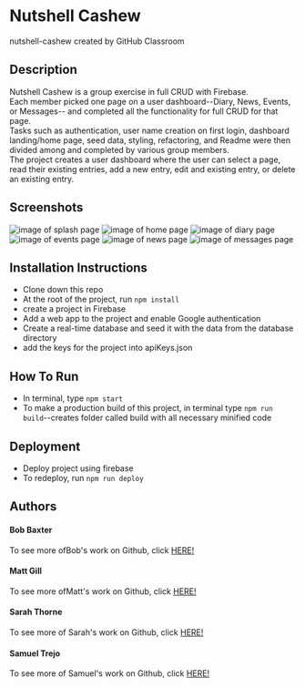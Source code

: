# Nutshell Cashew  
nutshell-cashew created by GitHub Classroom

## Description  
Nutshell Cashew is a group exercise in full CRUD with Firebase.  
Each member picked one page on a user dashboard--Diary, News, Events, or Messages-- and completed all the functionality for full CRUD for that page.  
Tasks such as authentication, user name creation on first login, dashboard landing/home page, seed data, styling, refactoring, and Readme were then divided among and completed by various group members.  
The project creates a user dashboard where the user can select a page, read their existing entries, add a new entry, edit and existing entry, or delete an existing entry.  

## Screenshots  
![image of splash page](https://raw.githubusercontent.com/nss-evening-cohort-9/nutshell-cashew/src/assets/images/screenshot5.png)
![image of home page](https://raw.githubusercontent.com/nss-evening-cohort-9/nutshell-cashew/src/assets/images/screenshot4.png)
![image of diary page](https://raw.githubusercontent.com/nss-evening-cohort-9/nutshell-cashew/src/assets/images/screenshot3.png)
![image of events page](https://raw.githubusercontent.com/nss-evening-cohort-9/nutshell-cashew/src/assets/images/screenshot2.png)
![image of news page](https://raw.githubusercontent.com/nss-evening-cohort-9/nutshell-cashew/src/assets/images/screenshot1.png)
![image of messages page](https://raw.githubusercontent.com/nss-evening-cohort-9/nutshell-cashew/src/assets/images/screenshot6.png)

## Installation Instructions  
* Clone down this repo  
* At the root of the project, run `npm install`  
* create a project in Firebase  
* Add a web app to the project and enable Google authentication  
* Create a real-time database and seed it with the data from the database directory  
* add the keys for the project into apiKeys.json  
## How To Run  
* In terminal, type `npm start`  
* To make a production build of this project, in terminal type `npm run build`--creates folder called build with all necessary minified code  
## Deployment  
* Deploy project using firebase  
* To redeploy, run `npm run deploy`  
## Authors  

#### Bob Baxter  
To see more ofBob's work on Github, click [HERE!](https://github.com/bobbybaxter "Bob Baxter's Github")  

#### Matt Gill  
To see more ofMatt's work on Github, click [HERE!](https://github.com/mtgill "Matt Gill's Github")  

#### Sarah Thorne  
To see more of Sarah's work on Github, click [HERE!](https://github.com/sarahjulesthorne "Sarah Thorne's Github")  

#### Samuel Trejo  
To see more of Samuel's work on Github, click [HERE!](https://github.com/samueltrejo "Samuel Trejo's Github")  

